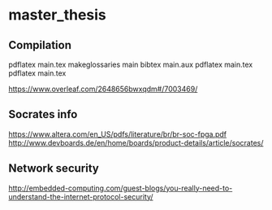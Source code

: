 # master_thesis

Compilation
-----------
pdflatex main.tex
makeglossaries main
bibtex main.aux
pdflatex main.tex
pdflatex main.tex


https://www.overleaf.com/2648656bwxqdm#/7003469/

Socrates info
-------------

https://www.altera.com/en_US/pdfs/literature/br/br-soc-fpga.pdf
http://www.devboards.de/en/home/boards/product-details/article/socrates/


Network security
----------------

http://embedded-computing.com/guest-blogs/you-really-need-to-understand-the-internet-protocol-security/